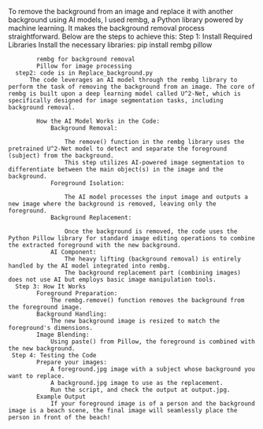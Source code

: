 To remove the background from an image and replace it with another background using AI models, I used rembg, a Python library powered by machine learning.
It makes the background removal process straightforward. Below are the steps to achieve this:
        Step 1: Install Required Libraries
              Install the necessary libraries:
                  pip install rembg pillow

            rembg for background removal
            Pillow for image processing
      step2: code is in Replace_background.py
          The code leverages an AI model through the rembg library to perform the task of removing the background from an image. The core of rembg is built upon a deep learning model called U^2-Net, which is specifically designed for image segmentation tasks, including background removal.

            How the AI Model Works in the Code:
                Background Removal:

                    The remove() function in the rembg library uses the pretrained U^2-Net model to detect and separate the foreground (subject) from the background.
                    This step utilizes AI-powered image segmentation to differentiate between the main object(s) in the image and the background.
                Foreground Isolation:

                    The AI model processes the input image and outputs a new image where the background is removed, leaving only the foreground.
                Background Replacement:

                    Once the background is removed, the code uses the Python Pillow library for standard image editing operations to combine the extracted foreground with the new background.
                AI Component:
                    The heavy lifting (background removal) is entirely handled by the AI model integrated into rembg.
                    The background replacement part (combining images) does not use AI but employs basic image manipulation tools.
      Step 3: How It Works
            Foreground Preparation:
                The rembg.remove() function removes the background from the foreground image.
            Background Handling:
                The new background image is resized to match the foreground's dimensions.
            Image Blending:
                Using paste() from Pillow, the foreground is combined with the new background.
     Step 4: Testing the Code
            Prepare your images:
                A foreground.jpg image with a subject whose background you want to replace.
                A background.jpg image to use as the replacement.
                Run the script, and check the output at output.jpg.
            Example Output
                If your foreground image is of a person and the background image is a beach scene, the final image will seamlessly place the person in front of the beach!



